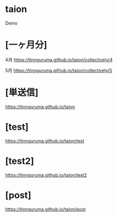 # taion
Demo

# [一ヶ月分]
4月
https://tinnguruma.github.io/taion/collectively/4

5月
https://tinnguruma.github.io/taion/collectively/5

# [単送信]
https://tinnguruma.github.io/taion

# [test]
https://tinnguruma.github.io/taion/test

# [test2]
https://tinnguruma.github.io/taion/test2


# [post]
https://tinnguruma.github.io/taion/post
